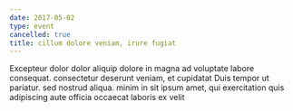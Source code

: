 ```yaml
---
date: 2017-05-02
type: event
cancelled: true
title: cillum dolore veniam, irure fugiat
---
```

Excepteur dolor dolor aliquip dolore in magna ad voluptate labore consequat. consectetur deserunt veniam, et cupidatat Duis tempor ut pariatur. sed nostrud aliqua. minim in sit ipsum amet, qui exercitation quis adipiscing aute officia occaecat laboris ex velit
